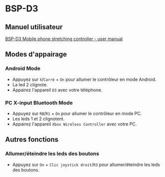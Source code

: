 # BSP-D3

## Manuel utilisateur

[BSP-D3 Mobile phone stretching controller - user manual](./BSP-D3%20Mobile%20phone%20streching%20controller%20-%20user%20manual.pdf)

## Modes d'appairage

### Android Mode

- Appuyez sur `X`/`Carré` + `On` pour allumer le contrôleur en mode Android.
- La led 2 clignote.
- Appairez l'appareil `D3` avec votre téléphone.

### PC X-input Bluetooth Mode

- Appuyez sur `RB`/`R1` + `On` pour allumer le contrôleur en mode PC.
- Les leds 1 et 2 clignotent.
- Appairez l'appareil `Xbox Wireless Controller` avec votre PC.

## Autres fonctions

### Allumer/éteindre les leds des boutons

- Appuyez sur `On` + `Clic joystick droit`/`R3` pour allumer/éteindre les leds des boutons.
